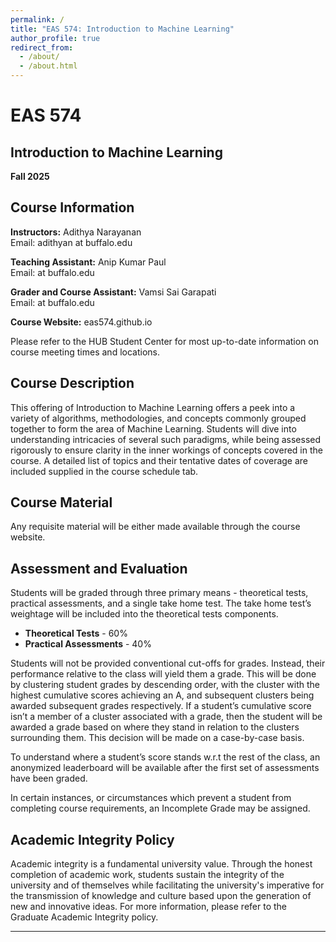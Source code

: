 ```yaml
---
permalink: /
title: "EAS 574: Introduction to Machine Learning"
author_profile: true
redirect_from: 
  - /about/
  - /about.html
---
```

# EAS 574  
## Introduction to Machine Learning  
**Fall 2025**


## Course Information
**Instructors:** Adithya Narayanan  
Email: adithyan at buffalo.edu  

**Teaching Assistant:** Anip Kumar Paul  
Email: at buffalo.edu  

**Grader and Course Assistant:** Vamsi Sai Garapati  
Email: at buffalo.edu  

**Course Website:** eas574.github.io  

Please refer to the HUB Student Center for most up-to-date information on course meeting times and locations. 



## Course Description
This offering of Introduction to Machine Learning offers a peek into a variety of algorithms, methodologies, and concepts commonly grouped together to form the area of Machine Learning. Students will dive into understanding intricacies of several such paradigms, while being assessed rigorously to ensure clarity in the inner workings of concepts covered in the course. A detailed list of topics and their tentative dates of coverage are included supplied in the course schedule tab.



## Course Material
Any requisite material will be either made available through the course website.



## Assessment and Evaluation
Students will be graded through three primary means - theoretical tests, practical assessments, and a single take home test. The take home test’s weightage will be included into the theoretical tests components.

- **Theoretical Tests** - 60%  
- **Practical Assessments** - 40%  

Students will not be provided conventional cut-offs for grades. Instead, their performance relative to the class will yield them a grade. This will be done by clustering student grades by descending order, with the cluster with the highest cumulative scores achieving an A, and subsequent clusters being awarded subsequent grades respectively. If a student’s cumulative score isn’t a member of a cluster associated with a grade, then the student will be awarded a grade based on where they stand in relation to the clusters surrounding them. This decision will be made on a case-by-case basis. 

To understand where a student’s score stands w.r.t the rest of the class, an anonymized leaderboard will be available after the first set of assessments have been graded. 

In certain instances, or circumstances which prevent a student from completing course requirements, an Incomplete Grade may be assigned.  


## Academic Integrity Policy
Academic integrity is a fundamental university value. Through the honest completion of academic work, students sustain the integrity of the university and of themselves while facilitating the university's imperative for the transmission of knowledge and culture based upon the generation of new and innovative ideas. For more information, please refer to the Graduate Academic Integrity policy.

---

